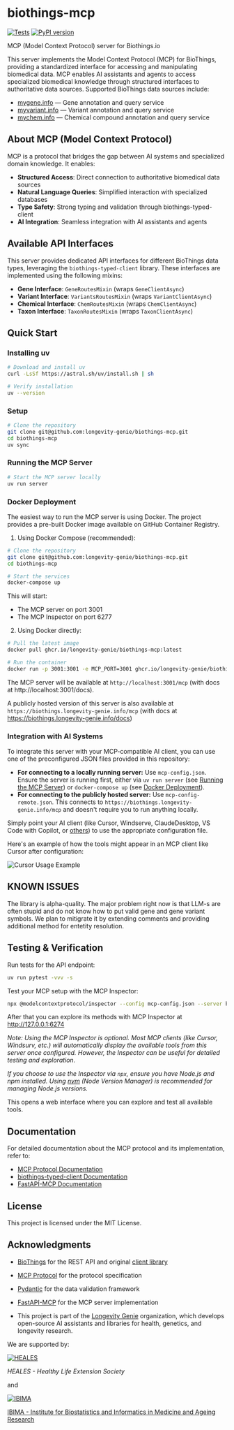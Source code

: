 # biothings-mcp
[![Tests](https://github.com/longevity-genie/biothings-mcp/actions/workflows/tests.yml/badge.svg)](https://github.com/longevity-genie/biothings-mcp/actions/workflows/tests.yml)
[![PyPI version](https://badge.fury.io/py/biothings-mcp.svg)](https://badge.fury.io/py/biothings-mcp)

MCP (Model Context Protocol) server for Biothings.io

This server implements the Model Context Protocol (MCP) for BioThings, providing a standardized interface for accessing and manipulating biomedical data. MCP enables AI assistants and agents to access specialized biomedical knowledge through structured interfaces to authoritative data sources. Supported BioThings data sources include:

- [mygene.info](https://mygene.info) — Gene annotation and query service
- [myvariant.info](https://myvariant.info) — Variant annotation and query service
- [mychem.info](https://mychem.info) — Chemical compound annotation and query service

## About MCP (Model Context Protocol)

MCP is a protocol that bridges the gap between AI systems and specialized domain knowledge. It enables:

- **Structured Access**: Direct connection to authoritative biomedical data sources
- **Natural Language Queries**: Simplified interaction with specialized databases
- **Type Safety**: Strong typing and validation through biothings-typed-client
- **AI Integration**: Seamless integration with AI assistants and agents

## Available API Interfaces

This server provides dedicated API interfaces for different BioThings data types, leveraging the `biothings-typed-client` library. These interfaces are implemented using the following mixins:

- **Gene Interface**: `GeneRoutesMixin` (wraps `GeneClientAsync`)
- **Variant Interface**: `VariantsRoutesMixin` (wraps `VariantClientAsync`)
- **Chemical Interface**: `ChemRoutesMixin` (wraps `ChemClientAsync`)
- **Taxon Interface**: `TaxonRoutesMixin` (wraps `TaxonClientAsync`)

## Quick Start

### Installing uv

```bash
# Download and install uv
curl -LsSf https://astral.sh/uv/install.sh | sh

# Verify installation
uv --version
```

### Setup

```bash
# Clone the repository
git clone git@github.com:longevity-genie/biothings-mcp.git
cd biothings-mcp
uv sync
```

### Running the MCP Server

```bash
# Start the MCP server locally
uv run server
```

### Docker Deployment

The easiest way to run the MCP server is using Docker. The project provides a pre-built Docker image available on GitHub Container Registry.

1. Using Docker Compose (recommended):

```bash
# Clone the repository
git clone git@github.com:longevity-genie/biothings-mcp.git
cd biothings-mcp

# Start the services
docker-compose up
```

This will start:
- The MCP server on port 3001
- The MCP Inspector on port 6277

2. Using Docker directly:

```bash
# Pull the latest image
docker pull ghcr.io/longevity-genie/biothings-mcp:latest

# Run the container
docker run -p 3001:3001 -e MCP_PORT=3001 ghcr.io/longevity-genie/biothings-mcp:latest
```

The MCP server will be available at `http://localhost:3001/mcp` (with docs at http://localhost:3001/docs).

A publicly hosted version of this server is also available at `https://biothings.longevity-genie.info/mcp` (with docs at https://biothings.longevity-genie.info/docs)

### Integration with AI Systems

To integrate this server with your MCP-compatible AI client, you can use one of the preconfigured JSON files provided in this repository:

*   **For connecting to a locally running server:** Use `mcp-config.json`. Ensure the server is running first, either via `uv run server` (see [Running the MCP Server](#running-the-mcp-server)) or `docker-compose up` (see [Docker Deployment](#docker-deployment)).
*   **For connecting to the publicly hosted server:** Use `mcp-config-remote.json`. This connects to `https://biothings.longevity-genie.info/mcp` and doesn't require you to run anything locally.

Simply point your AI client (like Cursor, Windserve, ClaudeDesktop, VS Code with Copilot, or [others](https://github.com/punkpeye/awesome-mcp-clients)) to use the appropriate configuration file.

Here's an example of how the tools might appear in an MCP client like Cursor after configuration:

![Cursor Usage Example](images/cursor_usage_example.jpg)

## KNOWN ISSUES

The library is alpha-quality. The major problem right now is that LLM-s are often stupid and do not know how to put valid gene and gene variant symbols. We plan to mitigrate it by extending comments and providing additional method for entetity resolution.

## Testing & Verification

Run tests for the API endpoint:
```bash
uv run pytest -vvv -s
```

Test your MCP setup with the MCP Inspector:

```bash
npx @modelcontextprotocol/inspector --config mcp-config.json --server biothings-mcp
```
After that you can explore its methods with MCP Inspector at http://127.0.0.1:6274

*Note: Using the MCP Inspector is optional. Most MCP clients (like Cursor, Windsurv, etc.) will automatically display the available tools from this server once configured. However, the Inspector can be useful for detailed testing and exploration.* 

*If you choose to use the Inspector via `npx`, ensure you have Node.js and npm installed. Using [nvm](https://github.com/nvm-sh/nvm) (Node Version Manager) is recommended for managing Node.js versions.*

This opens a web interface where you can explore and test all available tools.

## Documentation

For detailed documentation about the MCP protocol and its implementation, refer to:
- [MCP Protocol Documentation](https://modelcontextprotocol.org)
- [biothings-typed-client Documentation](https://github.com/longevity-genie/biothings-typed-client)
- [FastAPI-MCP Documentation](https://github.com/tadata-org/fastapi_mcp)

## License

This project is licensed under the MIT License.

## Acknowledgments

- [BioThings](https://biothings.io/) for the REST API and original [client library](https://github.com/biothings/biothings_client.py)
- [MCP Protocol](https://modelcontextprotocol.org) for the protocol specification
- [Pydantic](https://pydantic-docs.helpmanual.io/) for the data validation framework
- [FastAPI-MCP](https://github.com/tadata-org/fastapi_mcp) for the MCP server implementation

- This project is part of the [Longevity Genie](https://github.com/longevity-genie) organization, which develops open-source AI assistants and libraries for health, genetics, and longevity research.

We are supported by:

[![HEALES](images/heales.jpg)](https://heales.org/)

*HEALES - Healthy Life Extension Society*

and

[![IBIMA](images/IBIMA.jpg)](https://ibima.med.uni-rostock.de/)

[IBIMA - Institute for Biostatistics and Informatics in Medicine and Ageing Research](https://ibima.med.uni-rostock.de/)

